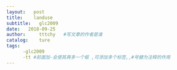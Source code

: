 ```yaml
---
layout:   post
title:    landuse
subtitle:   glc2009
date:   2018-09-25
author:     tttchy   #写文章的作者是谁
catalog:    ture
tags:    
      -glc2009 
      -tt #前面加-会使其再多一个框 ,可添加多个标签,,#号健为注释的作用
---
```


